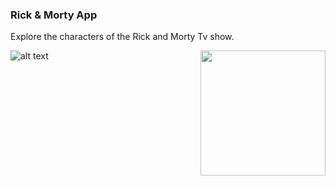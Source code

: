 ### Rick & Morty App

Explore the characters of the Rick and Morty Tv show.

![alt text](https://github.com/harisheoran/collegehub/blob/main/mockups/app.gif)
<img align="right" src="mockups/app.gif" width="200">
